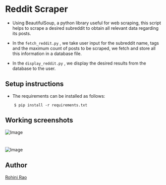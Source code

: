 # Reddit Scraper

- Using BeautifulSoup, a python library useful for web scraping, this script helps to scrape a desired subreddit to obtain all relevant data regarding its posts.

- In the  `fetch_reddit.py` , we take user input for the subreddit name, tags and the maximum count of posts to be scraped, we fetch and store all this information in a database file.

- In the `display_reddit.py` , we display the desired results from the database to the user.

## Setup instructions

- The requirements can be installed as follows:

```shell
    $ pip install -r requirements.txt
```

## Working screenshots


![Image](https://i.imgur.com/2jHHjCh.png)
#

![Image](https://i.imgur.com/XW8dkrQ.png)

## Author
[Rohini Rao](www.github.com/RohiniRG)

